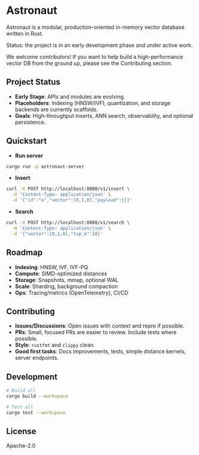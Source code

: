 # Astronaut

Astronaut is a modular, production-oriented in-memory vector database written in Rust.

Status: the project is in an early development phase and under active work.

We welcome contributors! If you want to help build a high-performance vector DB from the ground up, please see the Contributing section.

## Project Status
- __Early Stage__: APIs and modules are evolving.
- __Placeholders__: Indexing (HNSW/IVF), quantization, and storage backends are currently scaffolds.
- __Goals__: High-throughput inserts, ANN search, observability, and optional persistence.

## Quickstart
- __Run server__
```bash
cargo run -p astronaut-server
```
- __Insert__
```bash
curl -X POST http://localhost:8080/v1/insert \
  -H 'Content-Type: application/json' \
  -d '{"id":"a","vector":[0,1,0],"payload":{}}'
```
- __Search__
```bash
curl -X POST http://localhost:8080/v1/search \
  -H 'Content-Type: application/json' \
  -d '{"vector":[0,1,0],"top_k":10}'
```

## Roadmap 
- __Indexing__: HNSW, IVF, IVF-PQ
- __Compute__: SIMD-optimized distances
- __Storage__: Snapshots, mmap, optional WAL
- __Scale__: Sharding, background compaction
- __Ops__: Tracing/metrics (OpenTelemetry), CI/CD

## Contributing
- __Issues/Discussions__: Open issues with context and repro if possible.
- __PRs__: Small, focused PRs are easier to review. Include tests where possible.
- __Style__: `rustfmt` and `clippy` clean.
- __Good first tasks__: Docs improvements, tests, simple distance kernels, server endpoints.

## Development
```bash
# Build all
cargo build --workspace

# Test all
cargo test --workspace
```

## License
Apache-2.0
